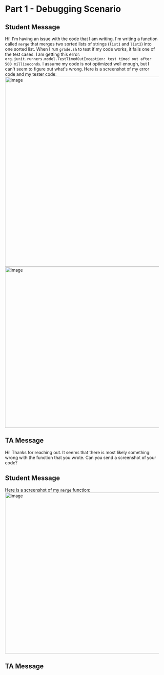 # Part 1 - Debugging Scenario

## Student Message
Hi! I'm having an issue with the code that I am writing. I'm writing a function called `merge` that merges two sorted lists of strings (`list1` and `list2`) into one sorted list. When I run `grade.sh` to test if my code works, it fails one of the test cases. I am getting this error: `org.junit.runners.model.TestTimedOutException: test timed out after 500 milliseconds`. I assume my code is not optimized well enough, but I can't seem to figure out what's wrong. Here is a screenshot of my error code and my tester code:
<img width="622" alt="image" src="https://github.com/simon-quach/cse15l-lab-reports/assets/43255108/44469dbb-6815-452b-8436-fd2375aeebfd">
<img width="527" alt="image" src="https://github.com/simon-quach/cse15l-lab-reports/assets/43255108/f9eb961b-b9a7-47a9-95e3-ecdf08667b0e">

## TA Message
Hi! Thanks for reaching out. It seems that there is most likely something wrong with the function that you wrote. Can you send a screenshot of your code?

## Student Message
Here is a screenshot of my `merge` function:
<img width="527" alt="image" src="https://github.com/simon-quach/cse15l-lab-reports/assets/43255108/1eb32b87-2215-42f7-a95d-c136ccf3bc42">

## TA Message
